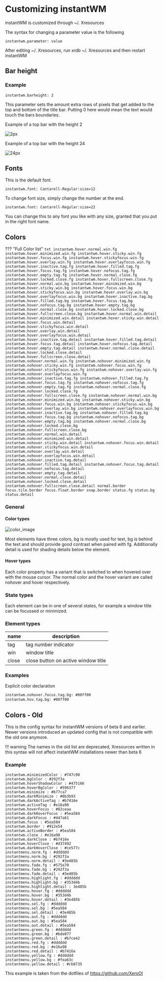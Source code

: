 # Customizing instantWM

instantWM is customized through ~/. Xresources

The syntax for changing a parameter value is the following

``` 
instantwm.parameter: value
```

After editing ~/. Xresources, run xrdb ~/. Xresources and then restart instantWM

## Bar height

### Example

``` 
instantwm.barheight: 2
```

This parameter sets the amount extra rows of pixels that get added to the top and bottom of the title bar. 
Putting 0 here would mean the text would touch the bars boundaries. 

Example of a top bar with the height 2

![2px](https://instantos.io/images/topbar/2px.png)

Example of a top bar with the height 24

![24px](https://instantos.io/images/topbar/24px.png)

## Fonts

This is the default font.

``` 
instantwm.font: Cantarell-Regular:size=12
```

To change font size, simply change the number at the end. 

``` 
instantwm.font: Cantarell-Regular:size=22
```

You can change this to any font you like with any size, granted that you put in the right font name. 


## Colors


??? "Full Color list"
    ```txt
    instantwm.hover.normal.win.fg
    instantwm.hover.minimized.win.fg
    instantwm.hover.sticky.win.fg
    instantwm.hover.focus.win.fg
    instantwm.hover.stickyfocus.win.fg
    instantwm.hover.overlay.win.fg
    instantwm.hover.overlayfocus.win.fg
    instantwm.hover.inactive.tag.fg
    instantwm.hover.filled.tag.fg
    instantwm.hover.focus.tag.fg
    instantwm.hover.nofocus.tag.fg
    instantwm.hover.empty.tag.fg
    instantwm.hover.normal.close.fg
    instantwm.hover.locked.close.fg
    instantwm.hover.fullscreen.close.fg
    instantwm.hover.normal.win.bg
    instantwm.hover.minimized.win.bg
    instantwm.hover.sticky.win.bg
    instantwm.hover.focus.win.bg
    instantwm.hover.stickyfocus.win.bg
    instantwm.hover.overlay.win.bg
    instantwm.hover.overlayfocus.win.bg
    instantwm.hover.inactive.tag.bg
    instantwm.hover.filled.tag.bg
    instantwm.hover.focus.tag.bg
    instantwm.hover.nofocus.tag.bg
    instantwm.hover.empty.tag.bg
    instantwm.hover.normal.close.bg
    instantwm.hover.locked.close.bg
    instantwm.hover.fullscreen.close.bg
    instantwm.hover.normal.win.detail
    instantwm.hover.minimized.win.detail
    instantwm.hover.sticky.win.detail
    instantwm.hover.focus.win.detail
    instantwm.hover.stickyfocus.win.detail
    instantwm.hover.overlay.win.detail
    instantwm.hover.overlayfocus.win.detail
    instantwm.hover.inactive.tag.detail
    instantwm.hover.filled.tag.detail
    instantwm.hover.focus.tag.detail
    instantwm.hover.nofocus.tag.detail
    instantwm.hover.empty.tag.detail
    instantwm.hover.normal.close.detail
    instantwm.hover.locked.close.detail
    instantwm.hover.fullscreen.close.detail
    instantwm.nohover.normal.win.fg
    instantwm.nohover.minimized.win.fg
    instantwm.nohover.sticky.win.fg
    instantwm.nohover.focus.win.fg
    instantwm.nohover.stickyfocus.win.fg
    instantwm.nohover.overlay.win.fg
    instantwm.nohover.overlayfocus.win.fg
    instantwm.nohover.inactive.tag.fg
    instantwm.nohover.filled.tag.fg
    instantwm.nohover.focus.tag.fg
    instantwm.nohover.nofocus.tag.fg
    instantwm.nohover.empty.tag.fg
    instantwm.nohover.normal.close.fg
    instantwm.nohover.locked.close.fg
    instantwm.nohover.fullscreen.close.fg
    instantwm.nohover.normal.win.bg
    instantwm.nohover.minimized.win.bg
    instantwm.nohover.sticky.win.bg
    instantwm.nohover.focus.win.bg
    instantwm.nohover.stickyfocus.win.bg
    instantwm.nohover.overlay.win.bg
    instantwm.nohover.overlayfocus.win.bg
    instantwm.nohover.inactive.tag.bg
    instantwm.nohover.filled.tag.bg
    instantwm.nohover.focus.tag.bg
    instantwm.nohover.nofocus.tag.bg
    instantwm.nohover.empty.tag.bg
    instantwm.nohover.normal.close.bg
    instantwm.nohover.locked.close.bg
    instantwm.nohover.fullscreen.close.bg
    instantwm.nohover.normal.win.detail
    instantwm.nohover.minimized.win.detail
    instantwm.nohover.sticky.win.detail
    instantwm.nohover.focus.win.detail
    instantwm.nohover.stickyfocus.win.detail
    instantwm.nohover.overlay.win.detail
    instantwm.nohover.overlayfocus.win.detail
    instantwm.nohover.inactive.tag.detail
    instantwm.nohover.filled.tag.detail
    instantwm.nohover.focus.tag.detail
    instantwm.nohover.nofocus.tag.detail
    instantwm.nohover.empty.tag.detail
    instantwm.nohover.normal.close.detail
    instantwm.nohover.locked.close.detail
    instantwm.nohover.fullscreen.close.detail
    normal.border
    focus.tile.border
    focus.float.border
    snap.border
    status.fg
    status.bg
    status.detail
    ```

### General

#### Color types

![color_image](https://imgur.com/CUyaBe7.jpg)

Most elements have three colors, bg is mostly used for text, bg is behind the
text and should provide good contrast when paired with fg. Additionally detail
is used for shading details below the element.

#### Hover types

Each color property has a variant that is switched to when hovered over with
the mouse cursor.  The normal color and the hover variant are called nohover
and hover respectively.

### State types

Each element can be in one of several states, for example a window title can be
focussed or minimized. 

### Element types


| name  | description                         |
|-------|-------------------------------------|
| tag   | tag number indicator                |
| win   | window title                        |
| close | close button on active window title |

### Examples

Explicit color declaration

```txt
instantwm.nohover.focus.tag.bg: #00ff00
instantwm.hov.tag.bg: #00ff00
```

## Colors - Old

This is the config syntax for instantWM versions of beta 6 and earlier.  Newer
versions introduced an updated config that is not compatible with the old one
anymore.

!!! warning
    The names in the old list are deprecated, Xresources written in this syntax
    will not affect instantWM installations newer than beta 6

### Example

```
instantwm.minimizedColor : #747c90
instantwm.bgColor : #292f3a
instantwm.hoverShadowColor : #475166
instantwm.hoverBgColor : #596377
instantwm.minimize : #b77ca7
instantwm.darkMinimize : #8b3b93
instantwm.darkActiveTag : #b7416e
instantwm.activeTag : #e16a98
instantwm.hoverFocus : #82ceaa
instantwm.darkHoverFocus : #5ea584
instantwm.darkFocus : #447a61
instantwm.focus : #5ea584
instantwm.border : #912e54
instantwm.activeBorder : #5ea584
instantwm.close : #e16a98
instantwm.darkClose : #b7416e
instantwm.hoverClose : #d37492
instantwm.darkHoverClose : #ce577c
instantmenu.norm.fg : #dddddd
instantmenu.norm.bg : #292f3a
instantmenu.norm.detail : #3e485b
instantmenu.fade.fg : #575e70
instantmenu.fade.bg : #292f3a
instantmenu.fade.detail : #3e485b
instantmenu.highlight.fg : #dddddd
instantmenu.highlight.bg : #353d4b
instantmenu.highlight.detail : 3e485b
instantmenu.hover.fg : #dddddd
instantmenu.hover.bg : #353d4b
instantmenu.hover.detail : #3e485b
instantmenu.sel.fg : #dddddd
instantmenu.sel.bg : #5ea584
instantmenu.sel.detail : #3e485b
instantmenu.out.fg : #dddddd
instantmenu.out.bg : #5ea584
instantmenu.out.detail : #5ea584
instantmenu.green.fg : #dddddd
instantmenu.green.bg : #bde077
instantmenu.green.detail : #b7ce42
instantmenu.red.fg : #dddddd
instantmenu.red.bg : #e16a98
instantmenu.red.detail : #b7416e
instantmenu.yellow.fg : #dddddd
instantmenu.yellow.bg : #fea63c
instantmenu.yellow.detail : #cb8735
```

This example is taken from the dotfiles of https://github.com/XeroOl
